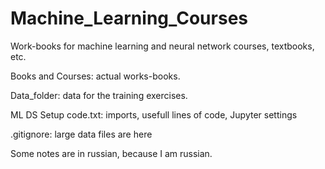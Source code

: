 # Machine_Learning_Courses
Work-books for machine learning and neural network courses, textbooks, etc.


Books and Courses:    actual works-books.

Data_folder:          data for the training exercises.

ML DS Setup code.txt: imports, usefull lines of code, Jupyter settings

.gitignore:           large data files are here


Some notes are in russian, because I am russian.
